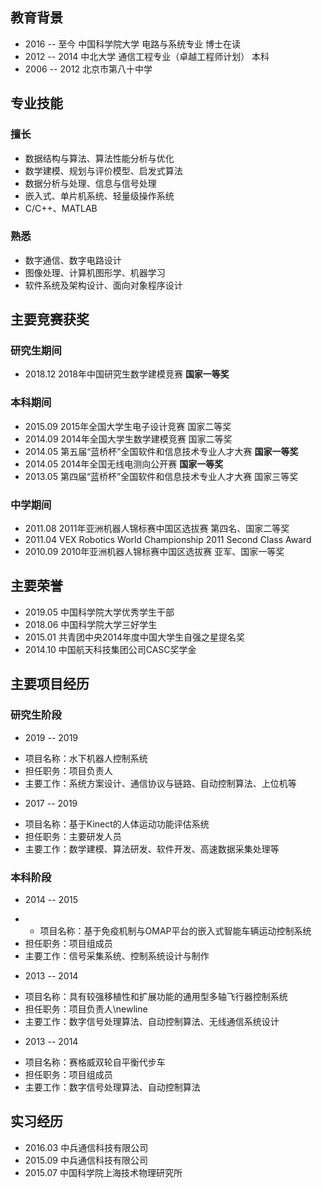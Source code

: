 ## 教育背景

- 2016 -- 至今 中国科学院大学 电路与系统专业 博士在读
- 2012 -- 2014 中北大学 通信工程专业（卓越工程师计划） 本科
- 2006 -- 2012 北京市第八十中学

## 专业技能

### 擅长
- 数据结构与算法、算法性能分析与优化
- 数学建模、规划与评价模型、启发式算法
- 数据分析与处理、信息与信号处理
- 嵌入式、单片机系统、轻量级操作系统
- C/C++、MATLAB

### 熟悉

- 数字通信、数字电路设计
- 图像处理、计算机图形学、机器学习
- 软件系统及架构设计、面向对象程序设计

## 主要竞赛获奖

### 研究生期间

- 2018.12   2018年中国研究生数学建模竞赛                **国家一等奖**

### 本科期间

- 2015.09   2015年全国大学生电子设计竞赛                国家二等奖
- 2014.09   2014年全国大学生数学建模竞赛                国家二等奖
- 2014.05   第五届“蓝桥杯”全国软件和信息技术专业人才大赛 **国家一等奖**
- 2014.05   2014年全国无线电测向公开赛                 **国家一等奖**
- 2013.05   第四届“蓝桥杯”全国软件和信息技术专业人才大赛 国家三等奖

### 中学期间

- 2011.08   2011年亚洲机器人锦标赛中国区选拔赛         第四名、国家二等奖
- 2011.04   VEX Robotics World Championship 2011    Second Class Award
- 2010.09   2010年亚洲机器人锦标赛中国区选拔赛     亚军、国家一等奖


## 主要荣誉
- 2019.05   中国科学院大学优秀学生干部
- 2018.06   中国科学院大学三好学生
- 2015.01   共青团中央2014年度中国大学生自强之星提名奖
- 2014.10   中国航天科技集团公司CASC奖学金


## 主要项目经历

### 研究生阶段

- 2019 -- 2019
 * 项目名称：水下机器人控制系统
 * 担任职务：项目负责人
 * 主要工作：系统方案设计、通信协议与链路、自动控制算法、上位机等

- 2017 -- 2019
 * 项目名称：基于Kinect的人体运动功能评估系统
 * 担任职务：主要研发人员
 * 主要工作：数学建模、算法研发、软件开发、高速数据采集处理等

### 本科阶段
- 2014 -- 2015
 *  * 项目名称：基于免疫机制与OMAP平台的嵌入式智能车辆运动控制系统
 * 担任职务：项目组成员
 * 主要工作：信号采集系统、控制系统设计与制作

- 2013 -- 2014
 * 项目名称：具有较强移植性和扩展功能的通用型多轴飞行器控制系统
 * 担任职务：项目负责人\newline
 * 主要工作：数字信号处理算法、自动控制算法、无线通信系统设计

- 2013 -- 2014
 * 项目名称：赛格威双轮自平衡代步车
 * 担任职务：项目组成员
 * 主要工作：数字信号处理算法、自动控制算法

## 实习经历
- 2016.03 中兵通信科技有限公司
- 2015.09 中兵通信科技有限公司
- 2015.07 中国科学院上海技术物理研究所
